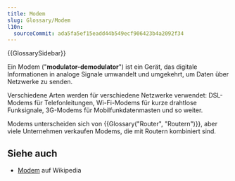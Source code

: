 ```yaml
---
title: Modem
slug: Glossary/Modem
l10n:
  sourceCommit: ada5fa5ef15eadd44b549ecf906423b4a2092f34
---
```


{{GlossarySidebar}}

Ein Modem ("**modulator-demodulator**") ist ein Gerät, das digitale Informationen in analoge Signale umwandelt und umgekehrt, um Daten über Netzwerke zu senden.

Verschiedene Arten werden für verschiedene Netzwerke verwendet: DSL-Modems für Telefonleitungen, Wi-Fi-Modems für kurze drahtlose Funksignale, 3G-Modems für Mobilfunkdatenmasten und so weiter.

Modems unterscheiden sich von {{Glossary("Router", "Routern")}}, aber viele Unternehmen verkaufen Modems, die mit Routern kombiniert sind.

## Siehe auch

- [Modem](https://en.wikipedia.org/wiki/Modem) auf Wikipedia
